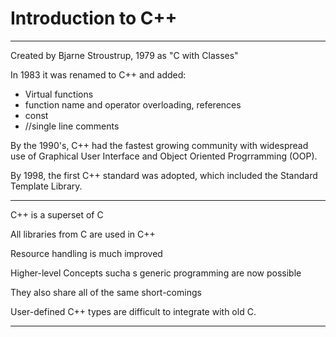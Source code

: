 # Introduction to C++

---

Created by Bjarne Stroustrup, 1979 as "C with Classes"

In 1983 it was renamed to C++ and added:

* Virtual functions
* function name and operator overloading,  references
* const
* //single line comments

By the 1990's, C++ had the fastest growing community with widespread use of Graphical User Interface and Object Oriented Progrramming \(OOP\).

By 1998, the first C++ standard was adopted, which included the Standard Template Library.

---

C++ is a superset of C

All libraries from C are used in C++

Resource handling is much improved

Higher-level Concepts sucha s generic programming are now possible

They also share all of the same short-comings

User-defined C++ types are difficult to integrate with old C.

---

